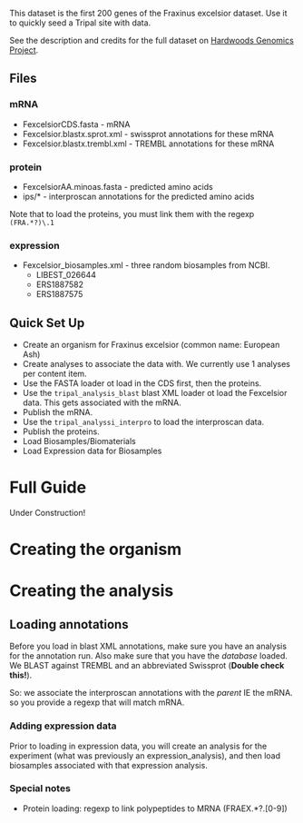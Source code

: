 
This dataset is the first 200 genes of the Fraxinus excelsior dataset.  Use it to quickly seed a Tripal site with data.

See the description and credits for the full dataset on [Hardwoods Genomics Project](https://hardwoodgenomics.org/content/European-Ash).
## Files

### mRNA
* FexcelsiorCDS.fasta - mRNA
* Fexcelsior.blastx.sprot.xml - swissprot annotations for these mRNA
* Fexcelsior.blastx.trembl.xml - TREMBL annotations for these mRNA

### protein
* FexcelsiorAA.minoas.fasta - predicted amino acids
* ips/* - interproscan annotations for the predicted amino acids

Note that to load the proteins, you must link them with the regexp `(FRA.*?)\.1`

### expression
* Fexcelsior_biosamples.xml - three random biosamples from NCBI.
	- LIBEST_026644
	- ERS1887582
	- ERS1887575

## Quick Set Up

* Create an organism for Fraxinus excelsior (common name: European Ash)
* Create analyses to associate the data with.  We currently use 1 analyses per content item.
* Use the FASTA loader ot load in the CDS first, then the proteins.
* Use the `tripal_analysis_blast` blast XML loader ot load the Fexcelsior data.  This gets associated with the mRNA.
* Publish the mRNA.
* Use the `tripal_analyssi_interpro` to load the interproscan data.
* Publish the proteins.
* Load Biosamples/Biomaterials
* Load Expression data for Biosamples


# Full Guide
Under Construction!

# Creating the organism

# Creating the analysis


## Loading annotations
Before you load in blast XML annotations, make sure you have an analysis for the annotation run.  Also make sure that you have the *database* loaded.  We BLAST against TREMBL and an abbreviated Swissprot (**Double check this!**).

So: we associate the interproscan annotations with the *parent* IE the mRNA.  so you provide a regexp that will match mRNA.


### Adding expression data

Prior to loading in expression data, you will create an analysis for the experiment (what was previously an expression_analysis), and then load biosamples associated with that expression analysis.


### Special notes

* Protein loading: regexp to link polypeptides to MRNA (FRAEX.*?\.[0-9])
